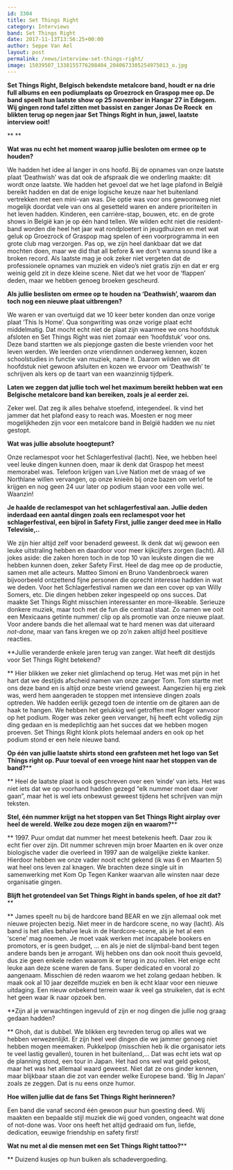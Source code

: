 ```yaml
---
id: 3304
title: Set Things Right
category: Interviews
band: Set Things Right
date: 2017-11-13T13:56:25+00:00
author: Seppe Van Ael
layout: post
permalink: /news/interview-set-things-right/
image: 15039507_1338155776208404_2040673305254975013_o.jpg
---
```

**Set Things Right, Belgisch bekendste metalcore band, houdt er na drie full albums en een podiumplaats op Groezrock en Graspop mee op. De band speelt hun laatste show op 25 november in Hangar 27 in Edegem.  Wij gingen rond tafel zitten met bassist en zanger Jonas De Roeck  en blikten terug op negen jaar Set Things Right in hun, jawel, laatste interview ooit!**

** **

**Wat was nu echt het moment waarop jullie besloten om ermee op te houden?**
  
We hadden het idee al langer in ons hoofd. Bij de opnames van onze laatste plaat ‘Deathwish’ was dat ook de afspraak die we onderling maakte: dit wordt onze laatste. We hadden het gevoel dat we het lage plafond in België bereikt hadden en dat de enige logische keuze naar het buitenland vertrekken met een mini-van was. Die optie was voor ons gewoonweg niet mogelijk doordat vele van ons al gesetteld waren en andere prioriteiten in het leven hadden. Kinderen, een carrière-stap, bouwen, etc. en de grote shows in België kan je op één hand tellen. We wilden echt niet die resident-band worden die heel het jaar wat rondploetert in jeugdhuizen en met wat geluk op Groezrock of Graspop mag spelen of een voorprogramma in een grote club mag verzorgen. Pas op, we zijn heel dankbaar dat we dat mochten doen, maar we did that all before & we don’t wanna sound like a broken record. Als laatste mag je ook zeker niet vergeten dat de professionele opnames van muziek en video’s niet gratis zijn en dat er erg weinig geld zit in deze kleine scene. Niet dat we het voor de ‘flappen’ deden, maar we hebben genoeg broeken gescheurd.

**Als jullie beslisten om ermee op te houden na ‘Deathwish’, waarom dan toch nog een nieuwe plaat uitbrengen?**
  
We waren er van overtuigd dat we 10 keer beter konden dan onze vorige plaat ‘This Is Home’. Qua songwriting was onze vorige plaat echt middelmatig. Dat mocht echt niet de plaat zijn waarmee we ons hoofdstuk afsloten en Set Things Right was niet zomaar een ‘hoofdstuk’ voor ons. Deze band startten we als piepjonge gasten die beste vrienden voor het leven werden. We leerden onze vriendinnen onderweg kennen, kozen schoolstudies in functie van muziek, name it. Daarom wilden we dit hoofdstuk niet gewoon afsluiten en kozen we ervoor om ‘Deathwish’ te schrijven als kers op de taart van een waanzinnig tijdperk.

**Laten we zeggen dat jullie toch wel het maximum bereikt hebben wat een Belgische metalcore band kan bereiken, zoals je al eerder zei.**
  
Zeker wel. Dat zeg ik alles behalve stoefend, integendeel. Ik vind het jammer dat het plafond easy to reach was. Moesten er nog meer mogelijkheden zijn voor een metalcore band in België hadden we nu niet gestopt.

**Wat was jullie absolute hoogtepunt?**
  
Onze reclamespot voor het Schlagerfestival (lacht). Nee, we hebben heel veel leuke dingen kunnen doen, maar ik denk dat Graspop het meest memorabel was. Telefoon krijgen van Live Nation met de vraag of we Northlane willen vervangen, op onze knieën bij onze bazen om verlof te krijgen en nog geen 24 uur later op podium staan voor een volle wei. Waanzin!

**Je haalde de reclamespot van het schlagerfestival aan. Jullie deden inderdaad een aantal dingen zoals een reclamespot voor het schlagerfestival, een bijrol in Safety First, jullie zanger deed mee in Hallo Televisie,..**
  
We zijn hier altijd zelf voor benaderd geweest. Ik denk dat wij gewoon een leuke uitstraling hebben en daardoor voor meer kijkcijfers zorgen (lacht). All jokes aside: die zaken horen toch in de top 10 van leukste dingen die we hebben kunnen doen, zeker Safety First. Heel de dag mee op de productie, samen met alle acteurs. Matteo Simoni en Bruno Vandenbroeck waren bijvoorbeeld ontzettend fijne personen die oprecht interesse hadden in wat we deden. Voor het Schlagerfestival namen we dan een cover op van Willy Somers, etc. Die dingen hebben zeker ingespeeld op ons succes. Dat maakte Set Things Right misschien interessanter en more-likeable. Serieuze donkere muziek, maar toch met de fun die centraal staat. Zo namen we ooit een Mexicaans getinte nummer/ clip op als promotie van onze nieuwe plaat. Voor andere bands die het allemaal wat te hard menen was dat uiteraard _not-done,_ maar van fans kregen we op zo’n zaken altijd heel positieve reacties.

**Jullie veranderde enkele jaren terug van zanger. Wat heeft dit destijds voor Set Things Right betekend?
  
** Hier blikken we zeker niet glimlachend op terug. Het was met pijn in het hart dat we destijds afscheid namen van onze zanger Tom. Tom startte met ons deze band en is altijd onze beste vriend geweest. Aangezien hij erg ziek was, werd hem aangeraden te stoppen met intensieve dingen zoals optreden. We hadden eerlijk gezegd toen de intentie om de gitaren aan de haak te hangen. We hebben het gelukkig wel getroffen met Roger vanvoor op het podium. Roger was zeker geen vervanger, hij heeft echt volledig zijn ding gedaan en is medeplichtig aan het succes dat we hebben mogen proeven. Set Things Right klonk plots helemaal anders en ook op het podium stond er een hele nieuwe band.

**Op één van jullie laatste shirts stond een grafsteen met het logo van Set Things right op. Puur toeval of een vroege hint naar het stoppen van de band?****
  
** Heel de laatste plaat is ook geschreven over een ‘einde’ van iets. Het was niet iets dat we op voorhand hadden gezegd &#8220;elk nummer moet daar over gaan&#8221;, maar het is wel iets onbewust geweest tijdens het schrijven van mijn teksten.

**Stel, één nummer krijgt na het stoppen van Set Things Right airplay over heel de wereld. Welke zou deze mogen zijn en waarom?****
  
** 1997. Puur omdat dat nummer het meest betekenis heeft. Daar zou ik echt fier over zijn. Dit nummer schreven mijn broer Maarten en ik over onze biologische vader die overleed in 1997 aan de walgelijke ziekte kanker. Hierdoor hebben we onze vader nooit echt gekend (ik was 6 en Maarten 5) wat heel ons leven zal knagen. We brachten deze single uit in samenwerking met Kom Op Tegen Kanker waarvan alle winsten naar deze organisatie gingen.

**Blijft het grotendeel van Set Things Right in bands spelen, of hoe zit dat?****
  
** James speelt nu bij de hardcore band BEAR en we zijn allemaal ook met nieuwe projecten bezig. Niet meer in de hardcore scene, no way (lacht). Als band is het alles behalve leuk in de Hardcore-scene, als je het al een ‘scene’ mag noemen. Je moet vaak werken met incapabele bookers en promotors, er is geen budget, … en als je niet de slijmbal-band bent tegen andere bands ben je arrogant. Wij hebben ons dan ook nooit thuis gevoeld, dus zie geen enkele reden waarom ik er terug in zou rollen. Het enige echt leuke aan deze scene waren de fans. Super dedicated en vooral zo aangenaam. Misschien dé reden waarom we het zolang gedaan hebben. Ik maak ook al 10 jaar dezelfde muziek en ben ik echt klaar voor een nieuwe uitdaging. Een nieuw onbekend terrein waar ik veel ga struikelen, dat is echt het geen waar ik naar opzoek ben.

**Zijn al je verwachtingen ingevuld of zijn er nog dingen die jullie nog graag gedaan hadden?
  
** Ghoh, dat is dubbel. We blikken erg tevreden terug op alles wat we hebben verwezenlijkt. Er zijn heel veel dingen die we jammer genoeg niet hebben mogen meemaken. Pukkelpop (misschien heb ik die organisator iets te veel lastig gevallen), touren in het buitenland,… Dat was echt iets wat op de planning stond, een tour in Japan. Het had ons wel wat geld gekost, maar het was het allemaal waard geweest. Niet dat ze ons ginder kennen, maar blijkbaar staan die zot van eender welke Europese band. ‘Big In Japan’ zoals ze zeggen. Dat is nu eens onze humor.

**Hoe willen jullie dat de fans Set Things Right herinneren?**
  
Een band die vanaf second één gewoon puur hun goesting deed. Wij maakten een bepaalde stijl muziek die wij goed vonden, ongeacht wat done of not-done was. Voor ons heeft het altijd gedraaid om fun, liefde, dedication, eeuwige friendship en safety first!

**Wat nu met al die mensen met een Set Things Right tattoo?****
  
** Duizend kusjes op hun buiken als schadevergoeding.
